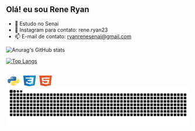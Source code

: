 ## Olá! eu sou Rene Ryan

- 🌱 Estudo no Senai
- 💬 Instagram para contato: rene.ryan23 
- 📫 E-mail de contato: ryanrenesenai@gmail.com



![Anurag's GitHub stats](https://github-readme-stats.vercel.app/api?username=KreatorLima&show_icons=true&theme=dark)

[![Top Langs](https://github-readme-stats.vercel.app/api/top-langs/?username=KreatorLima&show_icons=true&theme=dark)](https://github.com/KreatorLima/github-readme-stats)


<div style="display: inline_block"><br>
  
  <img align="center" alt="Rafa-Python" height="30" width="40" src="https://raw.githubusercontent.com/devicons/devicon/master/icons/python/python-original.svg">
    <img align="center" alt="Rafa-CSS" height="30" width="40" src="https://raw.githubusercontent.com/devicons/devicon/master/icons/css3/css3-original.svg">
    <img align="center" alt="Rafa-HTML" height="30" width="40" src="https://raw.githubusercontent.com/devicons/devicon/master/icons/html5/html5-original.svg"
 
</div>

<picture>
  <source media="(prefers-color-scheme: dark)" srcset="https://raw.githubusercontent.com/KreatorLima/KreatorLima/output/github-contribution-grid-snake-dark.svg">
  <source media="(prefers-color-scheme: light)" srcset="https://raw.githubusercontent.com/KreatorLimaKreatorLima/output/github-contribution-grid-snake.svg">
  <img alt="github contribution grid snake animation" src="https://raw.githubusercontent.com/KreatorLima/KreatorLima/output/github-contribution-grid-snake.svg">
</picture>

